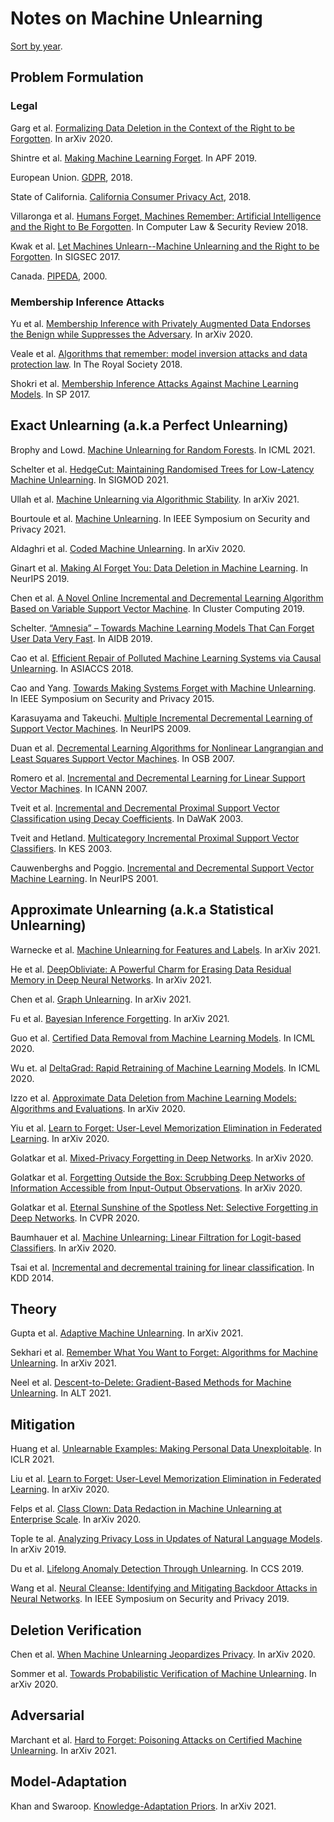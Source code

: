 # Notes on Machine Unlearning

[Sort by year](README.md).

## Problem Formulation

### Legal

Garg et al. [Formalizing Data Deletion in the Context of the Right to be Forgotten](https://arxiv.org/abs/2002.10635). In arXiv 2020.

Shintre et al. [Making Machine Learning Forget](https://link.springer.com/chapter/10.1007/978-3-030-21752-5_6). In APF 2019.

European Union. [GDPR](https://gdpr.eu/), 2018.

State of California. [California Consumer Privacy Act](https://leginfo.legislature.ca.gov/faces/billTextClient.xhtml?bill_id=201720180AB375), 2018.

Villaronga et al. [Humans Forget, Machines Remember: Artificial Intelligence and the Right to Be Forgotten](https://www.sciencedirect.com/science/article/pii/S0267364917302091). In Computer Law & Security Review 2018.

Kwak et al. [Let Machines Unlearn--Machine Unlearning and the Right to be Forgotten](https://aisel.aisnet.org/amcis2017/InformationSystems/Presentations/14/). In SIGSEC 2017.

Canada. [PIPEDA](https://www.priv.gc.ca/en/privacy-topics/privacy-laws-in-canada/the-personal-information-protection-and-electronic-documents-act-pipeda/), 2000.

### Membership Inference Attacks

Yu et al. [Membership Inference with Privately Augmented Data Endorses the Benign while Suppresses the Adversary](https://arxiv.org/abs/2007.10567). In arXiv 2020.

Veale et al. [Algorithms that remember: model inversion attacks and data protection law](https://royalsocietypublishing.org/doi/full/10.1098/rsta.2018.0083). In The Royal Society 2018.

Shokri et al. [Membership Inference Attacks Against Machine Learning Models](https://ieeexplore.ieee.org/abstract/document/7958568). In SP 2017.

## Exact Unlearning (a.k.a Perfect Unlearning)

Brophy and Lowd. [Machine Unlearning for Random Forests](https://arxiv.org/abs/2009.05567). In ICML 2021.

Schelter et al. [HedgeCut: Maintaining Randomised Trees for Low-Latency Machine Unlearning](https://ssc.io/pdf/rdm235.pdf). In SIGMOD 2021.

Ullah et al. [Machine Unlearning via Algorithmic Stability](https://arxiv.org/abs/2102.13179). In arXiv 2021.

Bourtoule et al. [Machine Unlearning](https://arxiv.org/abs/1912.03817). In IEEE Symposium on Security and Privacy 2021.

Aldaghri et al. [Coded Machine Unlearning](https://arxiv.org/abs/2012.15721). In arXiv 2020.

Ginart et al. [Making AI Forget You: Data Deletion in Machine Learning](http://papers.nips.cc/paper/8611-making-ai-forget-you-data-deletion-in-machine-learning). In NeurIPS 2019.

Chen et al. [A Novel Online Incremental and Decremental Learning Algorithm Based on Variable Support Vector Machine](https://link.springer.com/article/10.1007/s10586-018-1772-4). In Cluster Computing 2019.

Schelter. [“Amnesia” – Towards Machine Learning Models That Can Forget User Data Very Fast](http://cidrdb.org/cidr2020/papers/p32-schelter-cidr20.pdf). In AIDB 2019.

Cao et al. [Efficient Repair of Polluted Machine Learning Systems via Causal Unlearning](https://dl.acm.org/citation.cfm?id=3196517). In ASIACCS 2018.

Cao and Yang. [Towards Making Systems Forget with Machine Unlearning](https://ieeexplore.ieee.org/abstract/document/7163042). In IEEE Symposium on Security and Privacy 2015.

Karasuyama and Takeuchi. [Multiple Incremental Decremental Learning of Support Vector Machines](https://ieeexplore.ieee.org/abstract/document/5484614). In NeurIPS 2009.

Duan et al. [Decremental Learning Algorithms for Nonlinear Langrangian and Least Squares Support Vector Machines](https://pdfs.semanticscholar.org/312c/677f0882d0dfd60bfd77346588f52aefd10f.pdf). In OSB 2007.

Romero et al. [Incremental and Decremental Learning for Linear Support Vector Machines](https://link.springer.com/chapter/10.1007/978-3-540-74690-4_22). In ICANN 2007.

Tveit et al. [Incremental and Decremental Proximal Support Vector Classification using Decay Coefficients](https://link.springer.com/chapter/10.1007/978-3-540-45228-7_42). In DaWaK 2003.

Tveit and Hetland. [Multicategory Incremental Proximal Support Vector Classifiers](https://link.springer.com/chapter/10.1007/978-3-540-45224-9_54). In KES 2003.

Cauwenberghs and Poggio. [Incremental and Decremental Support Vector Machine Learning](http://papers.nips.cc/paper/1814-incremental-and-decremental-support-vector-machine-learning.pdf). In NeurIPS 2001.

## Approximate Unlearning (a.k.a Statistical Unlearning)

Warnecke et al. [Machine Unlearning for Features and Labels](https://arxiv.org/pdf/2108.11577.pdf). In arXiv 2021.

He et al. [DeepObliviate: A Powerful Charm for Erasing Data Residual Memory in Deep Neural Networks](https://arxiv.org/abs/2105.06209). In arXiv 2021.

Chen et al. [Graph Unlearning](https://arxiv.org/abs/2103.14991). In arXiv 2021.

Fu et al. [Bayesian Inference Forgetting](https://arxiv.org/abs/2101.06417). In arXiv 2021.

Guo et al. [Certified Data Removal from Machine Learning Models](https://arxiv.org/abs/1911.03030). In ICML 2020.

Wu et. al [DeltaGrad: Rapid Retraining of Machine Learning Models](https://icml.cc/virtual/2020/poster/5915). In ICML 2020.

Izzo et al. [Approximate Data Deletion from Machine Learning Models: Algorithms and Evaluations](https://arxiv.org/abs/2002.10077). In arXiv 2020.

Yiu et al. [Learn to Forget: User-Level Memorization Elimination in Federated Learning](https://arxiv.org/abs/2003.10933). In arXiv 2020.

Golatkar et al. [Mixed-Privacy Forgetting in Deep Networks](https://arxiv.org/abs/2012.13431). In arXiv 2020.

Golatkar et al. [Forgetting Outside the Box: Scrubbing Deep Networks of Information Accessible from Input-Output Observations](https://arxiv.org/abs/1911.04933). In arXiv 2020.

Golatkar et al. [Eternal Sunshine of the Spotless Net: Selective Forgetting in Deep Networks](https://arxiv.org/abs/1911.04933). In CVPR 2020.

Baumhauer et al. [Machine Unlearning: Linear Filtration for Logit-based Classifiers](https://arxiv.org/abs/2002.02730). In arXiv 2020.

Tsai et al. [Incremental and decremental training for linear classification](https://dl.acm.org/citation.cfm?id=2623661). In KDD 2014.

## Theory

Gupta et al. [Adaptive Machine Unlearning](https://arxiv.org/pdf/2106.04378.pdf). In arXiv 2021.

Sekhari et al. [Remember What You Want to Forget: Algorithms for Machine Unlearning](https://arxiv.org/abs/2103.03279). In arXiv 2021.

Neel et al. [Descent-to-Delete:
Gradient-Based Methods for Machine Unlearning](http://proceedings.mlr.press/v132/neel21a.html). In ALT 2021.

## Mitigation

Huang et al. [Unlearnable Examples: Making Personal Data Unexploitable](https://arxiv.org/abs/2101.04898). In ICLR 2021.

Liu et al. [Learn to Forget: User-Level Memorization
Elimination in Federated Learning](https://www.researchgate.net/profile/Ximeng-Liu-5/publication/340134612_Learn_to_Forget_User-Level_Memorization_Elimination_in_Federated_Learning/links/5e849e64a6fdcca789e5f955/Learn-to-Forget-User-Level-Memorization-Elimination-in-Federated-Learning.pdf). In arXiv 2020.

Felps et al. [Class Clown: Data Redaction in Machine Unlearning at Enterprise Scale](https://arxiv.org/abs/2012.04699). In arXiv 2020.

Tople te al. [Analyzing Privacy Loss in Updates of Natural Language Models](https://arxiv.org/abs/1912.07942). In arXiv 2019.

Du et al. [Lifelong Anomaly Detection Through Unlearning](https://dl.acm.org/doi/abs/10.1145/3319535.3363226). In CCS 2019.

Wang et al. [Neural Cleanse: Identifying and Mitigating Backdoor Attacks in Neural Networks](https://people.cs.vt.edu/vbimal/publications/backdoor-sp19.pdf). In IEEE Symposium on Security and Privacy 2019.

## Deletion Verification

Chen et al. [When Machine Unlearning Jeopardizes Privacy](https://arxiv.org/abs/2005.02205). In arXiv 2020.

Sommer et al. [Towards Probabilistic Verification of Machine Unlearning](https://arxiv.org/abs/2003.04247). In arXiv 2020.

## Adversarial

Marchant et al. [Hard to Forget: Poisoning Attacks on Certified Machine Unlearning](https://arxiv.org/abs/2109.08266). In arXiv 2021.

## Model-Adaptation

Khan and Swaroop. [Knowledge-Adaptation Priors](https://arxiv.org/abs/2106.08769). In arXiv 2021.